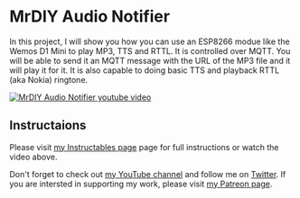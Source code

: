 # MrDIY Audio Notifier

In this project, I will show you how you can use an ESP8266 modue like the Wemos D1 Mini to play MP3, TTS and RTTL. It is controlled over MQTT. You will be able to send it an MQTT message with the URL of the MP3 file and it will play it for it. It is also capable to doing basic TTS and playback RTTL (aka Nokia) ringtone.

[![MrDIY Audio Notifier youtube video](https://youtu.be/SPa9SMyPU58/0.jpg)](https://youtu.be/SPa9SMyPU58)


## Instructaions

Please visit <a href="https://www.instructables.com/id/MQTT-Audio-Notifier-for-ESP8266-Play-MP3-TTS-RTTL">my Instructables page</a> page for full instructions or watch the video above.

<p>Don't forget to check out <a href="https://www.youtube.com/channel/UCtfYdcn8F8wfRA2BXp2FPtg">my YouTube channel</a>  and follow me on <a href="https://twitter.com/MrDIYca">Twitter</a>. If you are intersted in supporting my work, please visit <a href="https://www.patreon.com/MrDIYca?fan_landing=true">my Patreon page</a>.</p>


